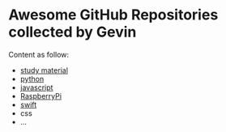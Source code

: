 Awesome GitHub Repositories collected by Gevin
===============================

Content as follow:

- [study material](materials.md)
- [python](python.md)
- [javascript](javascript.md)
- [RaspberryPi](raspberrypi.md)
- [swift](swift.md)
- css
- ...


